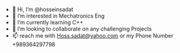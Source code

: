 - 👋 Hi, I’m @hosseinsadat
- 👀 I’m interested in Mechatronics Eng
- 🌱 I’m currently learning C++
- 💞️ I’m looking to collaborate on any challenging Projects 
- 📫 reach me with Hoss.sadat@yahoo.com or 
      my Phone Number +989364297798

<!---
hosseinsadat/hosseinsadat is a ✨ special ✨ repository because its `README.md` (this file) appears on your GitHub profile.
You can click the Preview link to take a look at your changes.
--->

